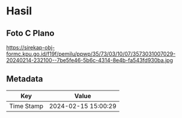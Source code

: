 # Hasil

## Foto C Plano

https://sirekap-obj-formc.kpu.go.id/f19f/pemilu/ppwp/35/73/03/10/07/3573031007029-20240214-232100--7be5fe46-5b6c-4314-8e4b-fa543fd930ba.jpg


## Metadata

| Key        | Value               |
| ---------- | ------------------- |
| Time Stamp | 2024-02-15 15:00:29 |




